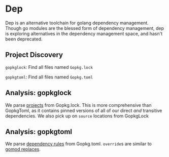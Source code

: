 # Dep

Dep is an alternative toolchain for golang dependency management. Though go
modules are the blessed form of dependency management, dep is exploring
alternatives in the dependency management space, and hasn't been deprecated.

## Project Discovery

`gopkglock`: Find all files named `Gopkg.lock`

`gopkgtoml`: Find all files named `Gopkg.toml`

## Analysis: gopkglock

We parse [projects][depprojects] from Gopkg.lock. This is more comprehensive
than GopkgToml, as it contains pinned versions of all of our direct _and_
transitive dependencies. We also pick up on `source` locations from GopkgLock

[depprojects]: https://golang.github.io/dep/docs/Gopkg.toml.html#dependency-rules-constraint-and-override

## Analysis: gopkgtoml

We parse [dependency rules][deprules] from Gopkg.toml. `override`s are similar
to [gomod replaces](gomodules.md).

[deprules]: https://golang.github.io/dep/docs/Gopkg.toml.html#dependency-rules-constraint-and-override
